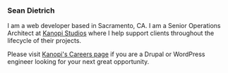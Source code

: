 ### Sean Dietrich

I am a web developer based in Sacramento, CA. I am a Senior Operations Architect at [Kanopi Studios](https://kanopi.com/) where I help support clients throughout the lifecycle of their projects.

Please visit [Kanopi's Careers page](https://kanopi.com/careers/) if you are a Drupal or WordPress engineer looking for your next great opportunity.
